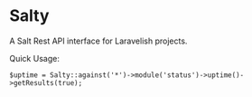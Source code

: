 Salty
=====

A Salt Rest API interface for Laravelish projects.

Quick Usage:

    $uptime = Salty::against('*')->module('status')->uptime()->getResults(true);
